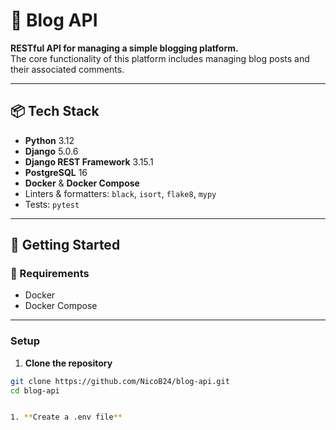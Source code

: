 # 📝 Blog API

**RESTful API for managing a simple blogging platform.**  
The core functionality of this platform includes managing blog posts and their associated comments.

---

## 📦 Tech Stack

- **Python** 3.12  
- **Django** 5.0.6  
- **Django REST Framework** 3.15.1  
- **PostgreSQL** 16  
- **Docker** & **Docker Compose**  
- Linters & formatters: `black`, `isort`, `flake8`, `mypy`  
- Tests: `pytest`

---

## 🚀 Getting Started

### 🔧 Requirements

- Docker  
- Docker Compose

---

### Setup

1. **Clone the repository**

```bash
git clone https://github.com/NicoB24/blog-api.git
cd blog-api


1. **Create a .env file**
